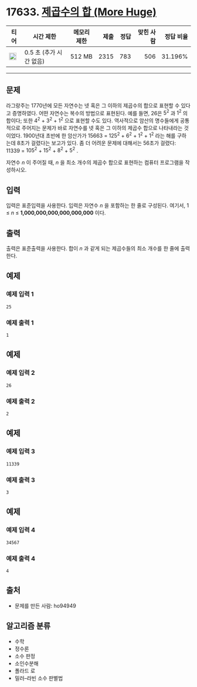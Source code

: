 # 17633. [제곱수의 합 (More Huge)](https://www.acmicpc.net/problem/17633)

| 티어                                                                  | 시간 제한               | 메모리 제한 | 제출 | 정답 | 맞힌 사람 | 정답 비율 |
| --------------------------------------------------------------------- | ----------------------- | ----------- | ---: | ---: | --------: | --------: |
| <img src="https://static.solved.ac/tier_small/23.svg" width="20px" /> | 0.5 초 (추가 시간 없음) | 512 MB      | 2315 |  783 |       506 |   31.196% |

---

## 문제

라그랑주는 1770년에 모든 자연수는 넷 혹은 그 이하의 제곱수의 합으로 표현할 수 있다고 증명하였다. 어떤 자연수는 복수의 방법으로 표현된다. 예를 들면, 26은 $5^{2}$
과 $1^{2}$
의 합이다; 또한 $4^{2}$ + $3^{2}$ + $1^{2}$
으로 표현할 수도 있다. 역사적으로 암산의 명수들에게 공통적으로 주어지는 문제가 바로 자연수를 넷 혹은 그 이하의 제곱수 합으로 나타내라는 것이었다. 1900년대 초반에 한 암산가가 15663 = $125^{2}$ + $6^{2}$ + $1^{2}$ + $1^{2}$
라는 해를 구하는데 8초가 걸렸다는 보고가 있다. 좀 더 어려운 문제에 대해서는 56초가 걸렸다: 11339 = $105^{2}$ + $15^{2}$ + $8^{2}$ + $5^{2}$
.

자연수 _n_ 이 주어질 때, _n_ 을 최소 개수의 제곱수 합으로 표현하는 컴퓨터 프로그램을 작성하시오.

## 입력

입력은 표준입력을 사용한다. 입력은 자연수 _n_ 을 포함하는 한 줄로 구성된다. 여기서, 1 ≤ _n_ ≤ **1,000,000,000,000,000,000** 이다.

## 출력

출력은 표준출력을 사용한다. 합이 _n_ 과 같게 되는 제곱수들의 최소 개수를 한 줄에 출력한다.

## 예제

### 예제 입력 1

```
25
```

### 예제 출력 1

```
1
```

## 예제

### 예제 입력 2

```
26
```

### 예제 출력 2

```
2
```

## 예제

### 예제 입력 3

```
11339
```

### 예제 출력 3

```
3
```

## 예제

### 예제 입력 4

```
34567
```

### 예제 출력 4

```
4
```

## 출처

- 문제를 만든 사람: ho94949

## 알고리즘 분류

- 수학
- 정수론
- 소수 판정
- 소인수분해
- 폴라드 로
- 밀러–라빈 소수 판별법
